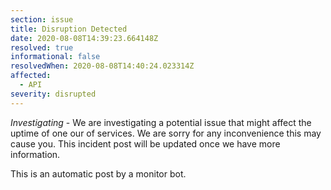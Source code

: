 ```yaml
---
section: issue
title: Disruption Detected
date: 2020-08-08T14:39:23.664148Z
resolved: true
informational: false
resolvedWhen: 2020-08-08T14:40:24.023314Z
affected:
  - API
severity: disrupted
---
```

*Investigating* - We are investigating a potential issue that might affect the uptime of one our of services. We are sorry for any inconvenience this may cause you. This incident post will be updated once we have more information.

This is an automatic post by a monitor bot.
        